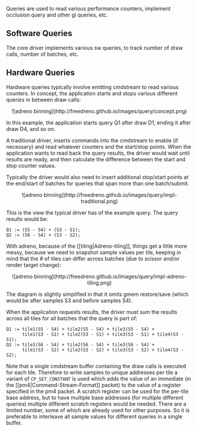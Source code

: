 Queries are used to read various performance counters, implement occlusion query and other gl queries, etc.

## Software Queries

The core driver implements various sw queries, to track number of draw calls, number of batches, etc.

## Hardware Queries

Hardware queries typically involve emitting cmdstream to read various counters.  In concept, the application starts and stops various different queries in between draw calls:

<center>
![adreno binning](http://freedreno.github.io/images/query/concept.png)
</center>

In this example, the application starts query Q1 after draw D1, ending it after draw D4, and so on.

A traditional driver, inserts commands into the cmdstream to enable (if necessary) and read whatever counters and the start/stop points.  When the application wants to read back the query results, the driver would wait until results are ready, and then calculate the difference between the start and stop counter values.

Typically the driver would also need to insert additional stop/start points at the end/start of batches for queries that span more than one batch/submit.

<center>
![adreno binning](http://freedreno.github.io/images/query/impl-traditional.png)
</center>

This is the view the typical driver has of the example query.  The query results would be:

    Q1 := (S5 - S4) + (S3 - S1);
    Q2 := (S6 - S4) + (S3 - S2);

With adreno, because of the [[tiling|Adreno-tiling]], things get a little more messy, because we need to snapshot sample values per tile, keeping in mind that the # of tiles can differ across batches (due to scissor and/or render target change):

<center>
![adreno binning](http://freedreno.github.io/images/query/impl-adreno-tiling.png)
</center>

The diagram is slightly simplified in that it omits gmem restore/save (which would be after samples S3 and before samples S4).

When the application requests results, the driver must sum the results across all tiles for all batches that the query is part of:

    Q1 := tile1(S5 - S4) + tile2(S5 - S4) + tile3(S5 - S4) +
          tile1(S3 - S1) + tile2(S3 - S1) + tile3(S3 - S1) + tile4(S3 - S1);
    Q2 := tile1(S6 - S4) + tile2(S6 - S4) + tile3(S6 - S4) + 
          tile1(S3 - S2) + tile2(S3 - S2) + tile3(S3 - S2) + tile4(S3 - S2);

Note that a single cmdstream buffer containing the draw calls is executed for each tile.  Therefore to write samples to unique addresses per tile a variant of `CP_SET_CONSTANT` is used which adds the value of an immediate (in the [[pm4|Command-Stream-Format]] packet) to the value of a register specified in the pm4 packet.  A scratch register can be used for the per-tile base address, but to have multiple base addresses (for multiple different queries) multiple different scratch registers would be needed.  There are a limited number, some of which are already used for other purposes.  So it is preferable to interleave all sample values for different queries in a single buffer.
